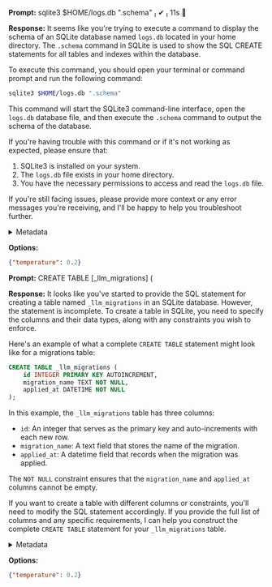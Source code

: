 **Prompt:**
sqlite3 $HOME/logs.db ".schema"                                                                                                   ✔  11s  

**Response:**
It seems like you're trying to execute a command to display the schema of an SQLite database named `logs.db` located in your home directory. The `.schema` command in SQLite is used to show the SQL CREATE statements for all tables and indexes within the database.

To execute this command, you should open your terminal or command prompt and run the following command:

```bash
sqlite3 $HOME/logs.db ".schema"
```

This command will start the SQLite3 command-line interface, open the `logs.db` database file, and then execute the `.schema` command to output the schema of the database.

If you're having trouble with this command or if it's not working as expected, please ensure that:

1. SQLite3 is installed on your system.
2. The `logs.db` file exists in your home directory.
3. You have the necessary permissions to access and read the `logs.db` file.

If you're still facing issues, please provide more context or any error messages you're receiving, and I'll be happy to help you troubleshoot further.

<details><summary>Metadata</summary>

- Duration: 6671 ms
- Datetime: 2023-11-09T14:08:25.762776
- Model: gpt-4-1106-preview

</details>

**Options:**
```json
{"temperature": 0.2}
```

**Prompt:**
CREATE TABLE [_llm_migrations] (

**Response:**
It looks like you've started to provide the SQL statement for creating a table named `_llm_migrations` in an SQLite database. However, the statement is incomplete. To create a table in SQLite, you need to specify the columns and their data types, along with any constraints you wish to enforce.

Here's an example of what a complete `CREATE TABLE` statement might look like for a migrations table:

```sql
CREATE TABLE _llm_migrations (
    id INTEGER PRIMARY KEY AUTOINCREMENT,
    migration_name TEXT NOT NULL,
    applied_at DATETIME NOT NULL
);
```

In this example, the `_llm_migrations` table has three columns:

- `id`: An integer that serves as the primary key and auto-increments with each new row.
- `migration_name`: A text field that stores the name of the migration.
- `applied_at`: A datetime field that records when the migration was applied.

The `NOT NULL` constraint ensures that the `migration_name` and `applied_at` columns cannot be empty.

If you want to create a table with different columns or constraints, you'll need to modify the SQL statement accordingly. If you provide the full list of columns and any specific requirements, I can help you construct the complete `CREATE TABLE` statement for your `_llm_migrations` table.

<details><summary>Metadata</summary>

- Duration: 8649 ms
- Datetime: 2023-11-09T14:08:32.464170
- Model: gpt-4-1106-preview

</details>

**Options:**
```json
{"temperature": 0.2}
```

